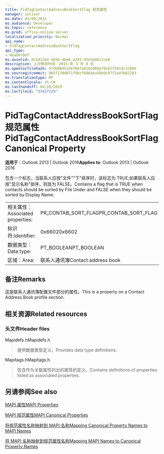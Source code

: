 ```yaml
---
title: PidTagContactAddressBookSortFlag 规范属性
manager: soliver
ms.date: 03/09/2015
ms.audience: Developer
ms.topic: reference
ms.prod: office-online-server
localization_priority: Normal
api_name:
- PidTagContactAddressBookSortFlag
api_type:
- HeaderDef
ms.assetid: dcbd12b4-4b50-4be6-a201-45e5d4611ce0
description: 上次修改时间：2015 年 3 月 9 日
ms.openlocfilehash: bfdb98d5a5b768fad162d60a79cb1f541dc32866
ms.sourcegitcommit: 8657170d071f9bcf680aba50b9c07f2a4fb82283
ms.translationtype: MT
ms.contentlocale: zh-CN
ms.lasthandoff: 04/28/2019
ms.locfileid: "33437229"
---
```

# <a name="pidtagcontactaddressbooksortflag-canonical-property"></a><span data-ttu-id="5ba3b-103">PidTagContactAddressBookSortFlag 规范属性</span><span class="sxs-lookup"><span data-stu-id="5ba3b-103">PidTagContactAddressBookSortFlag Canonical Property</span></span>

  
  
<span data-ttu-id="5ba3b-104">**适用于**：Outlook 2013 | Outlook 2016</span><span class="sxs-lookup"><span data-stu-id="5ba3b-104">**Applies to**: Outlook 2013 | Outlook 2016</span></span> 
  
<span data-ttu-id="5ba3b-105">包含一个标志，当联系人应按"文件""下"排序时，该标志为 TRUE;如果联系人应按"显示名称"排序，则其为 FALSE。</span><span class="sxs-lookup"><span data-stu-id="5ba3b-105">Contains a flag that is TRUE when contacts should be sorted by File Under and FALSE when they should be sorted by Display Name.</span></span> 
  
|||
|:-----|:-----|
|<span data-ttu-id="5ba3b-106">相关属性：</span><span class="sxs-lookup"><span data-stu-id="5ba3b-106">Associated properties:</span></span>  <br/> |<span data-ttu-id="5ba3b-107">PR_CONTAB_SORT_FLAG</span><span class="sxs-lookup"><span data-stu-id="5ba3b-107">PR_CONTAB_SORT_FLAG</span></span>  <br/> |
|<span data-ttu-id="5ba3b-108">标识符:</span><span class="sxs-lookup"><span data-stu-id="5ba3b-108">Identifier:</span></span>  <br/> |<span data-ttu-id="5ba3b-109">0x6602</span><span class="sxs-lookup"><span data-stu-id="5ba3b-109">0x6602</span></span>  <br/> |
|<span data-ttu-id="5ba3b-110">数据类型：</span><span class="sxs-lookup"><span data-stu-id="5ba3b-110">Data type:</span></span>  <br/> |<span data-ttu-id="5ba3b-111">PT_BOOLEAN</span><span class="sxs-lookup"><span data-stu-id="5ba3b-111">PT_BOOLEAN</span></span>  <br/> |
|<span data-ttu-id="5ba3b-112">区域：</span><span class="sxs-lookup"><span data-stu-id="5ba3b-112">Area:</span></span>  <br/> |<span data-ttu-id="5ba3b-113">联系人通讯簿</span><span class="sxs-lookup"><span data-stu-id="5ba3b-113">Contact address book</span></span>  <br/> |
   
## <a name="remarks"></a><span data-ttu-id="5ba3b-114">备注</span><span class="sxs-lookup"><span data-stu-id="5ba3b-114">Remarks</span></span>

<span data-ttu-id="5ba3b-115">这是联系人通讯簿配置文件部分的属性。</span><span class="sxs-lookup"><span data-stu-id="5ba3b-115">This is a property on a Contact Address Book profile section.</span></span>
  
## <a name="related-resources"></a><span data-ttu-id="5ba3b-116">相关资源</span><span class="sxs-lookup"><span data-stu-id="5ba3b-116">Related resources</span></span>

### <a name="header-files"></a><span data-ttu-id="5ba3b-117">头文件</span><span class="sxs-lookup"><span data-stu-id="5ba3b-117">Header files</span></span>

<span data-ttu-id="5ba3b-118">Mapidefs.h</span><span class="sxs-lookup"><span data-stu-id="5ba3b-118">Mapidefs.h</span></span>
  
> <span data-ttu-id="5ba3b-119">提供数据类型定义。</span><span class="sxs-lookup"><span data-stu-id="5ba3b-119">Provides data type definitions.</span></span>
    
<span data-ttu-id="5ba3b-120">Mapitags.h</span><span class="sxs-lookup"><span data-stu-id="5ba3b-120">Mapitags.h</span></span>
  
> <span data-ttu-id="5ba3b-121">包含作为关联属性列出的属性的定义。</span><span class="sxs-lookup"><span data-stu-id="5ba3b-121">Contains definitions of properties listed as associated properties.</span></span>
    
## <a name="see-also"></a><span data-ttu-id="5ba3b-122">另请参阅</span><span class="sxs-lookup"><span data-stu-id="5ba3b-122">See also</span></span>



[<span data-ttu-id="5ba3b-123">MAPI 属性</span><span class="sxs-lookup"><span data-stu-id="5ba3b-123">MAPI Properties</span></span>](mapi-properties.md)
  
[<span data-ttu-id="5ba3b-124">MAPI 规范属性</span><span class="sxs-lookup"><span data-stu-id="5ba3b-124">MAPI Canonical Properties</span></span>](mapi-canonical-properties.md)
  
[<span data-ttu-id="5ba3b-125">将规范属性名称映射到 MAPI 名称</span><span class="sxs-lookup"><span data-stu-id="5ba3b-125">Mapping Canonical Property Names to MAPI Names</span></span>](mapping-canonical-property-names-to-mapi-names.md)
  
[<span data-ttu-id="5ba3b-126">将 MAPI 名称映射到规范属性名称</span><span class="sxs-lookup"><span data-stu-id="5ba3b-126">Mapping MAPI Names to Canonical Property Names</span></span>](mapping-mapi-names-to-canonical-property-names.md)


